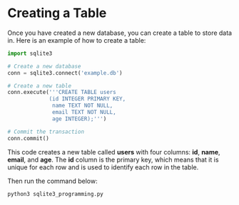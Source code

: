 # Creating a Table

Once you have created a new database, you can create a table to store data in. Here is an example of how to create a table:

```python
import sqlite3

# Create a new database
conn = sqlite3.connect('example.db')

# Create a new table
conn.execute('''CREATE TABLE users
             (id INTEGER PRIMARY KEY,
              name TEXT NOT NULL,
              email TEXT NOT NULL,
              age INTEGER);''')

# Commit the transaction
conn.commit()           
```
This code creates a new table called **users** with four columns: **id**, **name**, **email**, and **age**. The **id** column is the primary key, which means that it is unique for each row and is used to identify each row in the table.

Then run the command below:

```bash
python3 sqlite3_programming.py
```
